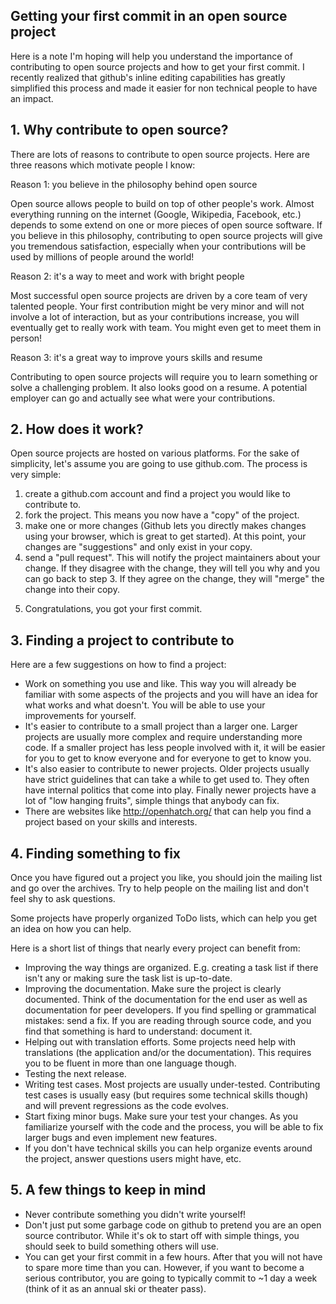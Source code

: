 <article itemprop="mainContentOfPage" class="markdown-body entry-content"><h1>
<a href="#getting-your-first-commit-in-an-open-source-project" class="anchor" name="getting-your-first-commit-in-an-open-source-project"><span class="mini-icon link"></span></a>Getting your first commit in an open source project</h1>

<p>Here is a note I'm hoping will help you understand the importance of
contributing to open source projects and how to get your first commit.
I recently realized that github's inline editing capabilities has
greatly simplified this process and made it easier for non technical
people to have an impact.</p>

<h2>
<a href="#1-why-contribute-to-open-source" class="anchor" name="1-why-contribute-to-open-source"><span class="mini-icon link"></span></a>1. Why contribute to open source?</h2>

<p>There are lots of reasons to contribute to open source projects. Here are three
reasons which motivate people I know:</p>

<p>Reason 1: you believe in the philosophy behind open source  </p>

<p>Open source allows people to build on top of other people's work. Almost
everything running on the internet (Google, Wikipedia, Facebook, etc.) depends
to some extend on one or more pieces of open source software. If you believe in
this philosophy, contributing to open source projects will give you tremendous
satisfaction, especially when your contributions will be used by millions of
people around the world!  </p>

<p>Reason 2: it's a way to meet and work with bright people  </p>

<p>Most successful open source projects are driven by a core team of very talented
people. Your first contribution might be very minor and will not involve a lot
of interaction, but as your contributions increase, you will eventually get to
really work with team. You might even get to meet them in person!  </p>

<p>Reason 3: it's a great way to improve yours skills and resume  </p>

<p>Contributing to open source projects will require you to learn something or solve
a challenging problem. It also looks good on a resume. A potential employer can
go and actually see what were your contributions.  </p>

<h2>
<a href="#2-how-does-it-work" class="anchor" name="2-how-does-it-work"><span class="mini-icon link"></span></a>2. How does it work?</h2>

<p>Open source projects are hosted on various platforms. For the sake of simplicity,
let's assume you are going to use github.com. The process is very simple:</p>

<ol>
<li>create a github.com account and find a project you would like to contribute to.</li>
<li>fork the project. This means you now have a "copy" of the project.</li>
<li>make one or more changes (Github lets you directly makes changes using your browser, which is great to get started). At this point, your changes are "suggestions" and only exist in your copy.</li>
<li>send a "pull request". This will notify the project maintainers about your change. If they disagree with the change, they will tell you why and you can go back to step 3. If they agree on the change, they will "merge" the change into their copy.</li>
<li><p>Congratulations, you got your first commit.</p></li>
</ol><h2>
<a href="#3-finding-a-project-to-contribute-to" class="anchor" name="3-finding-a-project-to-contribute-to"><span class="mini-icon link"></span></a>3. Finding a project to contribute to</h2>

<p>Here are a few suggestions on how to find a project:</p>

<ul>
<li> Work on something you use and like. This way you will already be familiar with some aspects of the projects and you will have an idea for what works and what doesn't. You will be able to use your improvements for yourself.</li>
<li> It's easier to contribute to a small project than a larger one. Larger projects are usually more complex and require understanding more code. If a smaller project has less people involved with it, it will be easier for you to get to know everyone and for everyone to get to know you.</li>
<li> It's also easier to contribute to newer projects. Older projects usually have strict guidelines that can take a while to get used to. They often have internal politics that come into play. Finally newer projects have a lot of "low hanging fruits", simple things that anybody can fix.</li>
<li> There are websites like <a href="http://openhatch.org/">http://openhatch.org/</a> that can help you find a project based on your skills and interests.</li>
</ul><h2>
<a href="#4-finding-something-to-fix" class="anchor" name="4-finding-something-to-fix"><span class="mini-icon link"></span></a>4. Finding something to fix</h2>

<p>Once you have figured out a project you like, you should join the mailing list
and go over the archives. Try to help people on the mailing list and don't feel
shy to ask questions.</p>

<p>Some projects have properly organized ToDo lists, which can help you get an idea on how you can help.</p>

<p>Here is a short list of things that nearly every project can benefit from:</p>

<ul>
<li>Improving the way things are organized. E.g. creating a task list if there isn't any or making sure the task list is up-to-date.</li>
<li>Improving the documentation. Make sure the project is clearly documented. Think of the documentation for the end user as well as documentation for peer developers. If you find spelling or grammatical mistakes: send a fix. If you are reading through source code, and you find that something is hard to understand: document it.</li>
<li>Helping out with translation efforts. Some projects need help with translations (the application and/or the documentation). This requires you to be fluent in more than one language though.</li>
<li>Testing the next release.</li>
<li>Writing test cases. Most projects are usually under-tested. Contributing test cases is usually easy (but requires some technical skills though) and will prevent regressions as the code evolves.</li>
<li>Start fixing minor bugs. Make sure your test your changes. As you familiarize yourself with the code and the process, you will be able to fix larger bugs and even implement new features.</li>
<li>If you don't have technical skills you can help organize events around the project, answer questions users might have, etc.</li>
</ul><h2>
<a href="#5-a-few-things-to-keep-in-mind" class="anchor" name="5-a-few-things-to-keep-in-mind"><span class="mini-icon link"></span></a>5. A few things to keep in mind</h2>

<ul>
<li>Never contribute something you didn't write yourself!</li>
<li>Don't just put some garbage code on github to pretend you are an open source contributor. While it's ok to start off with simple things, you should seek to build something others will use.</li>
<li>You can get your first commit in a few hours. After that you will not have to spare more time than you can. However, if you want to become a serious contributor, you are going to typically commit to ~1 day a week (think of it as an annual ski or theater pass).</li>
</ul></article>